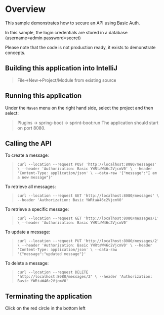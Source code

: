 # Overview
This sample demonstrates how to secure an API using Basic Auth.

In this sample, the login credentials are stored in a database (username=admin password=secret)

Please note that the code is not production ready, it exists to demonstrate concepts.

## Building this application into IntelliJ
> File->New->Project/Module from existing source

## Running this application
Under the `Maven` menu on the right hand side, select the project and then select:
> Plugins -> spring-boot -> sprint-boot:run
The application should start on port 8080.

## Calling the API

To create a message:
> `curl --location --request POST 'http://localhost:8080/messages' \
--header 'Authorization: Basic YWRtaW46c2VjcmV0' \
--header 'Content-Type: application/json' \
--data-raw '{"message":"I am a new message"}'`

To retrieve all messages:
>`curl --location --request GET 'http://localhost:8080/messages' \
--header 'Authorization: Basic YWRtaW46c2VjcmV0'`

To retrieve a specific message:
>`curl --location --request GET 'http://localhost:8080/messages/1' \
--header 'Authorization: Basic YWRtaW46c2VjcmV0'`

To update a message:
>`curl --location --request PUT 'http://localhost:8080/messages/2' \
--header 'Authorization: Basic YWRtaW46c2VjcmV0' \
--header 'Content-Type: application/json' \
--data-raw '{"message":"updated message"}'`

To delete a message:
>`curl --location --request DELETE 'http://localhost:8080/messages/2' \
--header 'Authorization: Basic YWRtaW46c2VjcmV0'`



## Terminating the application
Click on the red circle in the bottom left